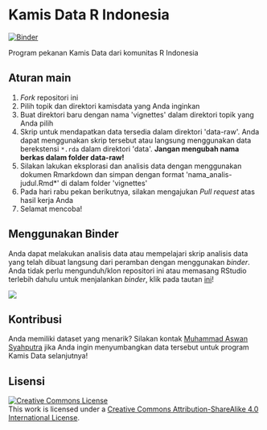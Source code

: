 # Kamis Data R Indonesia
[![Binder](http://mybinder.org/badge.svg)](https://mybinder.org/v2/gh/indo-r/kamisdata/master?urlpath=rstudio)

Program pekanan Kamis Data dari komunitas R Indonesia

## Aturan main

1. *Fork* repositori ini
2. Pilih topik dan direktori kamisdata yang Anda inginkan
3. Buat direktori baru dengan nama 'vignettes' dalam direktori topik yang Anda pilih
4. Skrip untuk mendapatkan data tersedia dalam direktori 'data-raw'. Anda dapat menggunakan skrip tersebut atau langsung menggunakan data berekstensi `*.rda` dalam direktori 'data'. **Jangan mengubah nama berkas dalam folder data-raw!**
5. Silakan lakukan eksplorasi dan analisis data dengan menggunakan  dokumen Rmarkdown dan simpan dengan format 'nama_analis-judul.Rmd*' di dalam folder 'vignettes'
6. Pada hari rabu pekan berikutnya, silakan mengajukan *Pull request* atas hasil kerja Anda
7. Selamat mencoba!

## Menggunakan Binder
Anda dapat melakukan analisis data atau mempelajari skrip analisis data yang telah dibuat langsung dari peramban dengan menggunakan *binder*. Anda tidak perlu mengunduh/klon repositori ini atau memasang RStudio terlebih dahulu untuk menjalankan *binder*, klik
pada tautan [ini](https://mybinder.org/v2/gh/indo-r/kamisdata/master?urlpath=rstudio)!

![](kamisdata_binder.gif)

## Kontribusi
Anda memiliki dataset yang menarik? Silakan kontak [Muhammad Aswan Syahputra](https://t.me/aswansyahputra) jika Anda ingin menyumbangkan data tersebut untuk program Kamis Data selanjutnya!

## Lisensi

<a rel="license" href="http://creativecommons.org/licenses/by-sa/4.0/"><img alt="Creative Commons License" style="border-width:0" src="https://i.creativecommons.org/l/by-sa/4.0/88x31.png" /></a><br />This
work is licensed under a
<a rel="license" href="http://creativecommons.org/licenses/by-sa/4.0/">Creative
Commons Attribution-ShareAlike 4.0 International License</a>.
